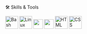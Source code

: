 🛠 Skills & Tools

<img src="https://cdn.jsdelivr.net/gh/devicons/devicon/icons/bash/bash-original.svg" alt="Bash" width="40"/>
<img src="https://cdn.jsdelivr.net/gh/devicons/devicon/icons/linux/linux-original.svg" alt="Linux" width="40"/>
<img src="https://github.com/Ahmedf000/your-repo/raw/main/assets/icons/nmap.png" width="30" height="30" >
<img src="https://github.com/Ahmedf000/your-repo/raw/main/assets/icons/wireshark.png" width="30" height="30" >
<img src="https://cdn.jsdelivr.net/gh/devicons/devicon/icons/html5/html5-original.svg" alt="HTML" width="40"/>
<img src="https://cdn.jsdelivr.net/gh/devicons/devicon/icons/css3/css3-original.svg" alt="CSS" width="40"/>
